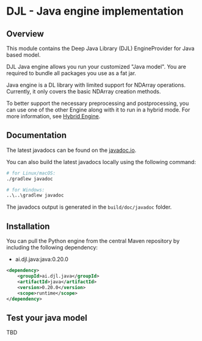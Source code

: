 # DJL - Java engine implementation

## Overview
This module contains the Deep Java Library (DJL) EngineProvider for Java based model.

DJL Java engine allows you run your customized "Java model". You are required to bundle all packages you use as a fat jar.

Java engine is a DL library with limited support for NDArray operations.
Currently, it only covers the basic NDArray creation methods. 

To better support the necessary preprocessing and postprocessing,
you can use one of the other Engine along with it to run in a hybrid mode.
For more information, see [Hybrid Engine](https://docs.djl.ai/docs/hybrid_engine.html).

## Documentation

The latest javadocs can be found on the [javadoc.io](https://javadoc.io/doc/ai.djl.java/java/latest/index.html).

You can also build the latest javadocs locally using the following command:

```sh
# for Linux/macOS:
./gradlew javadoc

# for Windows:
..\..\gradlew javadoc
```
The javadocs output is generated in the `build/doc/javadoc` folder.

## Installation
You can pull the Python engine from the central Maven repository by including the following dependency:

- ai.djl.java:java:0.20.0

```xml
<dependency>
    <groupId>ai.djl.java</groupId>
    <artifactId>java</artifactId>
    <version>0.20.0</version>
    <scope>runtime</scope>
</dependency>
```

## Test your java model

TBD
